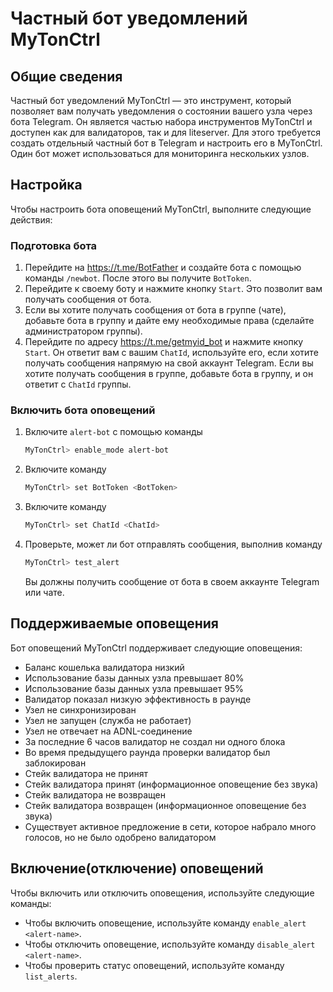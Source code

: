 # Частный бот уведомлений MyTonCtrl

## Общие сведения

Частный бот уведомлений MyTonCtrl — это инструмент, который позволяет вам получать уведомления о состоянии вашего узла через бота Telegram.
Он является частью набора инструментов MyTonCtrl и доступен как для валидаторов, так и для liteserver. Для этого требуется создать отдельный частный бот в Telegram и настроить его в MyTonCtrl. Один бот может использоваться для мониторинга нескольких узлов.

## Настройка

Чтобы настроить бота оповещений MyTonCtrl, выполните следующие действия:

### Подготовка бота

1. Перейдите на https://t.me/BotFather и создайте бота с помощью команды `/newbot`. После этого вы получите `BotToken`.
2. Перейдите к своему боту и нажмите кнопку `Start`. Это позволит вам получать сообщения от бота.
3. Если вы хотите получать сообщения от бота в группе (чате), добавьте бота в группу и дайте ему необходимые права (сделайте администратором группы).
4. Перейдите по адресу https://t.me/getmyid_bot и нажмите кнопку `Start`. Он ответит вам с вашим `ChatId`, используйте его, если хотите получать сообщения напрямую на свой аккаунт Telegram.
   Если вы хотите получать сообщения в группе, добавьте бота в группу, и он ответит с `ChatId` группы.

### Включить бота оповещений

1. Включите `alert-bot` с помощью команды

   ```bash
   MyTonCtrl> enable_mode alert-bot
   ```

2. Включите команду

   ```bash
   MyTonCtrl> set BotToken <BotToken>
   ```

3. Включите команду

   ```bash
   MyTonCtrl> set ChatId <ChatId>
   ```

4. Проверьте, может ли бот отправлять сообщения, выполнив команду

   ```bash
   MyTonCtrl> test_alert
   ```

   Вы должны получить сообщение от бота в своем аккаунте Telegram или чате.

## Поддерживаемые оповещения

Бот оповещений MyTonCtrl поддерживает следующие оповещения:

- Баланс кошелька валидатора низкий
- Использование базы данных узла превышает 80%
- Использование базы данных узла превышает 95%
- Валидатор показал низкую эффективность в раунде
- Узел не синхронизирован
- Узел не запущен (служба не работает)
- Узел не отвечает на ADNL-соединение
- За последние 6 часов валидатор не создал ни одного блока
- Во время предыдущего раунда проверки валидатор был заблокирован
- Стейк валидатора не принят
- Стейк валидатора принят (информационное оповещение без звука)
- Стейк валидатора не возвращен
- Стейк валидатора возвращен (информационное оповещение без звука)
- Существует активное предложение в сети, которое набрало много голосов, но не было одобрено валидатором

## Включение(отключение) оповещений

Чтобы включить или отключить оповещения, используйте следующие команды:

- Чтобы включить оповещение, используйте команду `enable_alert <alert-name>`.
- Чтобы отключить оповещение, используйте команду `disable_alert <alert-name>`.
- Чтобы проверить статус оповещений, используйте команду `list_alerts`.
